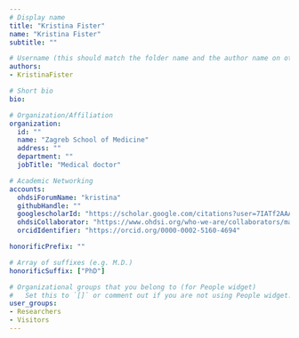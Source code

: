 ```yaml
---
# Display name
title: "Kristina Fister"
name: "Kristina Fister"
subtitle: ""

# Username (this should match the folder name and the author name on other pages)
authors:
- KristinaFister

# Short bio
bio:

# Organization/Affiliation
organization:
  id: ""
  name: "Zagreb School of Medicine"
  address: ""
  department: ""
  jobTitle: "Medical doctor"

# Academic Networking
accounts:
  ohdsiForumName: "kristina"
  githubHandle: ""
  googlescholarId: "https://scholar.google.com/citations?user=7IATf2AAAAAJ&hl=en"
  ohdsiCollaborator: "https://www.ohdsi.org/who-we-are/collaborators/martijn-schuemie/"
  orcidIdentifier: "https://orcid.org/0000-0002-5160-4694"

honorificPrefix: ""

# Array of suffixes (e.g. M.D.)
honorificSuffix: ["PhD"]

# Organizational groups that you belong to (for People widget)
#   Set this to `[]` or comment out if you are not using People widget.
user_groups:
- Researchers
- Visitors
---
```

